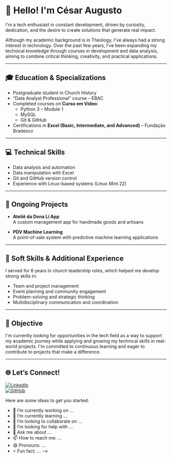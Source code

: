 # 👋 Hello! I'm César Augusto

I'm a tech enthusiast in constant development, driven by curiosity, dedication, and the desire to create solutions that generate real impact.

Although my academic background is in Theology, I've always had a strong interest in technology. Over the past few years, I’ve been expanding my technical knowledge through courses in development and data analysis, aiming to combine critical thinking, creativity, and practical applications.

---

## 🎓 Education & Specializations

- Postgraduate student in Church History  
- “Data Analyst Professional” course – EBAC  
- Completed courses on **Curso em Vídeo**:  
  - Python 3 – Module 1  
  - MySQL  
  - Git & GitHub  
- Certifications in **Excel (Basic, Intermediate, and Advanced)** – Fundação Bradesco

---

## 💻 Technical Skills

- Data analysis and automation  
- Data manipulation with Excel  
- Git and GitHub version control  
- Experience with Linux-based systems (Linux Mint 22)

---

## 🚀 Ongoing Projects

- **Ateliê da Dona Li App**  
  A custom management app for handmade goods and artisans

- **PDV Machine Learning**  
  A point-of-sale system with predictive machine learning applications

---

## 🧠 Soft Skills & Additional Experience

I served for 6 years in church leadership roles, which helped me develop strong skills in:

- Team and project management  
- Event planning and community engagement  
- Problem-solving and strategic thinking  
- Multidisciplinary communication and coordination

---

## 🎯 Objective

I'm currently looking for opportunities in the tech field as a way to support my academic journey while applying and growing my technical skills in real-world projects. I'm committed to continuous learning and eager to contribute to projects that make a difference.

---

## 🌐 Let’s Connect!

[![LinkedIn](https://img.shields.io/badge/LinkedIn-blue?logo=linkedin&style=for-the-badge)](https://www.linkedin.com/in/your-profile-here)  
[![GitHub](https://img.shields.io/badge/GitHub-000?logo=github&style=for-the-badge)](https://github.com/yourusername)



Here are some ideas to get you started:

- 🔭 I’m currently working on ...
- 🌱 I’m currently learning ...
- 👯 I’m looking to collaborate on ...
- 🤔 I’m looking for help with ...
- 💬 Ask me about ...
- 📫 How to reach me: ...
- 😄 Pronouns: ...
- ⚡ Fun fact: ...
-->
